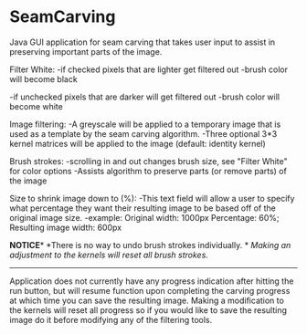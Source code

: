 # SeamCarving
Java GUI application for seam carving that takes user input to assist in preserving important parts of the image.


Filter White:
  -if checked pixels that are lighter get filtered out
  -brush color will become black
  
  -if unchecked pixels that are darker will get filtered out
  -brush color will become white
 
 Image filtering:
  -A greyscale will be applied to a temporary image that is used as a template by the seam carving algorithm.
  -Three optional 3*3 kernel matrices will be applied to the image (default: identity kernel)
 
 Brush strokes:
  -scrolling in and out changes brush size, see "Filter White" for color options
  -Assists algorithm to preserve parts (or remove parts) of the image 
  
 Size to shrink image down to (%):
  -This text field will allow a user to specify what percentage they want their resulting image to be based off of the original image size. 
  -example:
    Original width: 1000px
    Percentage: 60%;
    Resulting image width: 600px
   
******************************NOTICE*******************************
*There is no way to undo brush strokes individually.              *
*Making an adjustment to the kernels will reset all brush strokes.*
*******************************************************************

Application does not currently have any progress indication after hitting the run button, but will resume function upon completing the carving progress at which time you can save the resulting image. Making a modification to the kernels will reset all progress so if you would like to save the resulting image do it before modifying any of the filtering tools. 
